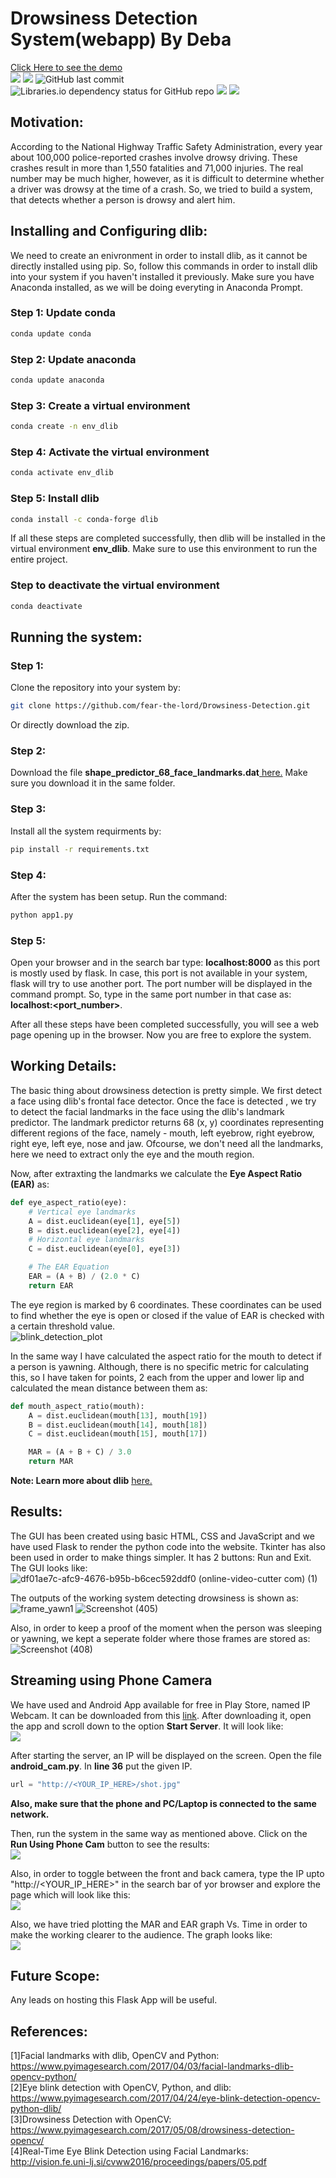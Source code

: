 # Drowsiness Detection System(webapp) By Deba
<a href = "https://youtu.be/YyIMsBBEukw">Click Here to see the demo</a> <br>
<img src="https://img.shields.io/github/repo-size/fear-the-lord/Drowsiness-Detection"> <img src="https://img.shields.io/github/license/fear-the-lord/Drowsiness-Detection"> <img alt="GitHub last commit" src="https://img.shields.io/github/last-commit/fear-the-lord/Drowsiness-Detection"> <img alt="Libraries.io dependency status for GitHub repo" src="https://img.shields.io/librariesio/github/fear-the-lord/Drowsiness-Detection"> <img src = "https://hitcounter.pythonanywhere.com/count/tag.svg?url=https://github.com/fear-the-lord/Drowsiness-Detection"> <img src = "https://img.shields.io/youtube/views/YyIMsBBEukw?style=social">

## Motivation: 
According to the National Highway Traffic Safety Administration, every year about 100,000 police-reported crashes involve drowsy driving. These crashes result in more than 1,550 fatalities and 71,000 injuries. The real number may be much higher, however, as it is difficult to determine whether a driver was drowsy at the time of a crash. So, we tried to build a system, that detects whether a person is drowsy and alert him.

## Installing and Configuring dlib:
We need to create an enivronment in order to install dlib, as it cannot be directly installed using pip. So, follow this commands in order to install dlib into your system if you haven't installed it previously. Make sure you have Anaconda installed, as we will be doing everyting in Anaconda Prompt. 
### Step 1: Update conda 
```bash
conda update conda
```
### Step 2: Update anaconda 
```bash
conda update anaconda 
```
### Step 3: Create a virtual environment
```bash 
conda create -n env_dlib 
```
### Step 4: Activate the virtual environment 
```bash 
conda activate env_dlib
```
### Step 5: Install dlib 
```bash 
conda install -c conda-forge dlib 
```
If all these steps are completed successfully, then dlib will be installed in the virtual environment <b>env_dlib</b>. Make sure to use this environment to run the entire project. 

### Step to deactivate the virtual environment 
```bash 
conda deactivate 
```

## Running the system: 

### Step 1: 
Clone the repository into your system by: 
```bash 
git clone https://github.com/fear-the-lord/Drowsiness-Detection.git
```
Or directly download the zip.

### Step 2: 
Download the file <b>shape_predictor_68_face_landmarks.dat</b><a href = "https://drive.google.com/file/d/14weZIclFncz8BMOmrkLp9PadLIccbSBa/view?usp=sharing"> here.</a> Make sure you download it in the same folder. 

### Step 3: 
Install all the system requirments by:
```bash 
pip install -r requirements.txt
```

### Step 4: 
After the system has been setup. Run the command: 
```bash 
python app1.py
```

### Step 5: 
Open your browser and in the search bar type: 
<b>localhost:8000</b> as this port is mostly used by flask. 
In case, this port is not available in your system, flask will try to use another port. The port number will be displayed in the command prompt.
So, type in the same port number in that case as: 
<b>localhost:<port_number></b>.
  
After all these steps have been completed successfully, you will see a web page opening up in the browser. Now you are free to explore the system.

## Working Details: 

The basic thing about drowsiness detection is pretty simple. We first detect a face using dlib's frontal face detector. Once the face is detected , we try to detect the facial landmarks in the face using the dlib's landmark predictor. The landmark predictor returns 68 (x, y) coordinates representing different regions of the face, namely - mouth, left eyebrow, right eyebrow, right eye, left eye, nose and jaw. Ofcourse, we don't need all the landmarks, here we need to extract only the eye and the mouth region. 

Now, after extraxting the landmarks we calculate the <b>Eye Aspect Ratio (EAR)</b> as: 

```python 
def eye_aspect_ratio(eye):
	# Vertical eye landmarks
	A = dist.euclidean(eye[1], eye[5])
	B = dist.euclidean(eye[2], eye[4])
	# Horizontal eye landmarks 
	C = dist.euclidean(eye[0], eye[3])

	# The EAR Equation 
	EAR = (A + B) / (2.0 * C)
	return EAR
```
The eye region is marked by 6 coordinates. These coordinates can be used to find whether the eye is open or closed if the value of EAR is checked with a certain threshold value.<br>
![blink_detection_plot](https://user-images.githubusercontent.com/35571958/87878670-62d41400-ca03-11ea-8b96-fc4344c61a21.jpg)

In the same way I have calculated the aspect ratio for the mouth to detect if a person is yawning. Although, there is no specific metric for calculating this, so I have taken for points, 2 each from the upper and lower lip and calculated the mean distance between them as: 
```python 
def mouth_aspect_ratio(mouth): 
	A = dist.euclidean(mouth[13], mouth[19])
	B = dist.euclidean(mouth[14], mouth[18])
	C = dist.euclidean(mouth[15], mouth[17])

	MAR = (A + B + C) / 3.0
	return MAR
```
<b>Note: Learn more about dlib</b> <a href = "http://dlib.net/">here.</a>

## Results: 
The GUI has been created using basic HTML, CSS and JavaScript and we have used Flask to render the python code into the website. Tkinter has also been used in order to make things simpler. It has 2 buttons: Run and Exit. The GUI looks like: 
![df01ae7c-afc9-4676-b95b-b6cec592ddf0 (online-video-cutter com) (1)](https://user-images.githubusercontent.com/35571958/87902089-589f2d80-ca76-11ea-9eda-a53a83662721.gif)

The outputs of the working system detecting drowsiness is shown as: <br>
![frame_yawn1](https://user-images.githubusercontent.com/35571958/87904322-ab2f1880-ca7b-11ea-97d2-82f9dd0c318a.jpg) ![Screenshot (405)](https://user-images.githubusercontent.com/35571958/87904406-dd407a80-ca7b-11ea-982d-1852e2228765.png)

Also, in order to keep a proof of the moment when the person was sleeping or yawning, we kept a seperate folder where those frames are stored as: <br>
![Screenshot (408)](https://user-images.githubusercontent.com/35571958/87904688-7e2f3580-ca7c-11ea-839b-c049bace332f.png)

## Streaming using Phone Camera 
We have used and Android App available for free in Play Store, named IP Webcam. It can be downloaded from this <a href = "https://play.google.com/store/apps/details?id=com.pas.webcam&hl=en_IN">link</a>. After downloading it, open the app and scroll down to the option <b>Start Server</b>. It will look like: <br>
<img src = "https://user-images.githubusercontent.com/35571958/88623867-83673280-d0c3-11ea-9efd-63559024c0bd.jpg">

After starting the server, an IP will be displayed on the screen. Open the file <b>android_cam.py</b>. In <b>line 36</b> put the given IP. 
```python
url = "http://<YOUR_IP_HERE>/shot.jpg"
```
<b>Also, make sure that the phone and PC/Laptop is connected to the same network.</b>

Then, run the system in the same way as mentioned above. Click on the <b>Run Using Phone Cam</b> button to see the results:<br> 
<img src = "https://user-images.githubusercontent.com/35571958/88624933-7b0ff700-d0c5-11ea-87da-3f6bf1516cc3.png">

Also, in order to toggle between the front and back camera, type the IP upto "http://<YOUR_IP_HERE>" in the search bar of yor browser and explore the page which will look like this: <br>
<img src = "https://user-images.githubusercontent.com/35571958/88626505-5f5a2000-d0c8-11ea-88f0-e1d4481eb9d9.png">

Also, we have tried plotting the MAR and EAR graph Vs. Time in order to make the working clearer to the audience. The graph looks like: <br> 
<img src = "https://user-images.githubusercontent.com/35571958/88627012-42721c80-d0c9-11ea-860a-51b7a1f2961b.png">


## Future Scope:  
Any leads on hosting this Flask App will be useful.

## References: 
[1]Facial landmarks with dlib, OpenCV and Python: https://www.pyimagesearch.com/2017/04/03/facial-landmarks-dlib-opencv-python/ <br>
[2]Eye blink detection with OpenCV, Python, and dlib: https://www.pyimagesearch.com/2017/04/24/eye-blink-detection-opencv-python-dlib/ <br>
[3]Drowsiness Detection with OpenCV: https://www.pyimagesearch.com/2017/05/08/drowsiness-detection-opencv/ <br>
[4]Real-Time Eye Blink Detection using Facial Landmarks: http://vision.fe.uni-lj.si/cvww2016/proceedings/papers/05.pdf 
